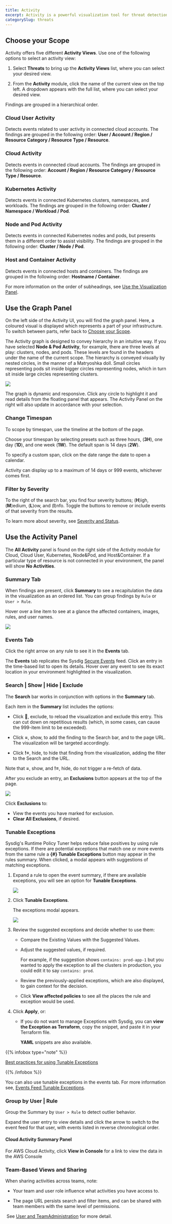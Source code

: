 ```yaml
---
title: Activity
excerpt: Activity is a powerful visualization tool for threat detection, investigation, and risk prioritization. On the Insights page, all findings generated by Sysdig across workloads and cloud environments are aggregated into an easily navigable visual platform. Use it to identify compliance anomalies and ongoing threats to your environment.
categorySlug: threats
---
```

## Choose your Scope

Activity offers five different **Activity Views**. Use one of the following options to select an activity view:

1. Select **Threats** to bring up the **Activity Views** list, where you can select your desired view.

2. From the **Activity** module, click the name of the current view on the top left. A dropdown appears with the full list, where you can select your desired view.

Findings are grouped in a hierarchical order.

### Cloud User Activity

Detects events related to user activity in connected cloud accounts. The findings are grouped in the following order: **User / Account / Region / Resource Category / Resource Type / Resource**.

### Cloud Activity

Detects events in connected cloud accounts. The findings are grouped in the following order: **Account / Region / Resource Category / Resource Type / Resource**.

### Kubernetes Activity

Detects events in connected Kubernetes clusters, namespaces, and workloads. The findings are grouped in the following order: **Cluster / Namespace / Workload / Pod**.

### Node and Pod Activity

Detects events in connected Kubernetes nodes and pods, but presents them in a different order to assist visibility. The findings are grouped in the following order: **Cluster / Node / Pod**.

### Host and Container Activity

Detects events in connected hosts and containers. The findings are grouped in the following order: **Hostname / Container**.

For more information on the order of subheadings, see [Use the Visualization Panel](#use-the-visualization-panel).

## Use the Graph Panel

On the left side of the Activity UI, you will find the graph panel. Here, a coloured visual is displayed which represents a part of your infrastructure. To switch between parts, refer back to [Choose your Scope](#choose-your-scope).

The Activity graph is designed to convey hierarchy in an intuitive way. If you have selected **Node & Pod Activity**, for example, there are three levels at play: clusters, nodes, and pods. These levels are found in the headers under the name of the current scope. The hierarchy is conveyed visually by nested circles, in the manner of a Matryoshka doll. Small circles representing pods sit inside bigger circles representing nodes, which in turn sit inside large circles representing clusters.

![](/image/insights.png)

The graph is dynamic and responsive. Click any circle to highlight it and read details from the floating panel that appears. The Activity Panel on the right will also update in accordance with your selection.

### Change Timespan

To scope by timespan, use the timeline at the bottom of the page.

Choose your timespan by selecting presets such as three hours, (**3H**), one day (**1D**), and one week (**1W**). The default span is 14 days (**2W**).

To specify a custom span, click on the date range the date to open a calendar.

Activity can display up to a maximum of 14 days or 999 events, whichever comes first.

### Filter by Severity

To the right of the search bar, you find four severity buttons; (**H**)igh, (**M**)edium, (**L**)ow, and (**I**)nfo. Toggle the buttons to remove or include events of that severity from the results.

To learn more about severity, see [Severity and Status](/en/severity-and-status.html).

## Use the Activity Panel

The **All Activity** panel is found on the right side of the Activity module for Cloud, Cloud User, Kubernetes, Node&Pod, and Host&Container. If a particular type of resource is not connected in your environment, the panel will show **No Activities**.

### Summary Tab

When findings are present, click **Summary** to see a recapitulation the data in the visualization as an ordered list. You can group findings by `Rule` or `User > Rule`.

Hover over a line item to see at a glance the affected containers, images, rules, and user names.

![](/image/insights_summary.png)

### Events Tab

Click the right arrow on any rule to see it in the **Events** tab.

The **Events** tab replicates the Sysdig [Secure Events](/en/events-feed) feed. Click an entry in the time-based list to open its details. Hover over any event to see its exact location in your environment highlighted in the visualization.

### Search \| Show \| Hide \| Exclude

The **Search** bar works in conjunction with options in the **Summary** tab.

Each item in the **Summary** list includes the options:

- Click **🚫**, exclude, to reload the visualization and exclude this entry. This can cut down on repetitious results (which, in some cases, can cause the 999-item limit to be exceeded).

- Click **=**, show, to add the finding to the Search bar, and to the page URL. The visualization will be targeted accordingly.

- Click **!=**, hide, to hide that finding from the visualization, adding the filter to the Search and the URL.

Note that **=**, show, and **!=**, hide, do not trigger a re-fetch of data.

After you exclude an entry, an **Exclusions** button appears at the top of the page.

<div style="max-width: 70%">         <img src="/image/insights_exclusions.png" /> </div>

Click **Exclusions** to:

- View the events you have marked for exclusion.
- **Clear All Exclusions**, if desired.

### Tunable Exceptions

Sysdig's Runtime Policy Tuner helps reduce false positives by using rule exceptions. If there are potential exceptions that match one or more events from the same rule a **{#} Tunable Exceptions** button may appear in the rules summary. When clicked, a modal appears with suggestions of matching exceptions.

1. Expand a rule to open the event summary, if there are available exceptions, you will see an option for **Tunable Exceptions**.

    ![](/image/insights_tunable.png)

2. Click **Tunable Exceptions**.

    The exceptions modal appears.

    ![](/image/insights_modal.png)

3. Review the suggested exceptions and decide whether to use them:

   - Compare the Existing Values with the Suggested Values.

   - Adjust the suggested values, if required.

     For example, if the suggestion shows `contains: prod-app-1` but you wanted to apply the exception to all the clusters in production, you could edit it to say `contains: prod`.

   - Review the previously-applied exceptions, which are also displayed, to gain context for the decision.

   - Click **View affected policies** to see all the places the rule and exception would be used.

4. Click **Apply**, or:

   - If you do not want to manage Exceptions with Sysdig, you can **view the Exception as Terraform**, copy the snippet, and paste it in your Terraform file.

     **YAML** snippets are also available.

{{% infobox type="note" %}}

[Best practices for using Tunable Exceptions](/en/docs/sysdig-secure/policies/threat-detect-policies/runtime-policy-tuning/#tuning-best-practices)

{{% /infobox %}}

You can also use tunable exceptions in the events tab. For more information see, [Events Feed Tunable Exceptions](/en/events-feed/#tuneable-exceptions).

### Group by User | Rule

Group the Summary by `User > Rule` to detect outlier behavior.

Expand the user entry to view details and click the arrow to switch to the event feed for that user, with events listed in reverse chronological order.

#### Cloud Activity Summary Panel

For AWS Cloud Activity, click **View in Console** for a link to view the data in the AWS Console

### Team-Based Views and Sharing

When sharing activities across teams, note:

- Your team and user role influence what activities you have access to.

- The page URL persists search and filter items, and can be shared
    with team members with the same level of permissions.

​ See [User and TeamAdministration](/en/docs/administration/administration-settings/user-and-team-administration/#user-and-team-administration) for more detail.
